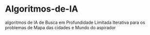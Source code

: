 # Algoritmos-de-IA
algoritmos de IA de Busca em Profundidade Limitada Iterativa para os problemas de Mapa das cidades e Mundo do aspirador

